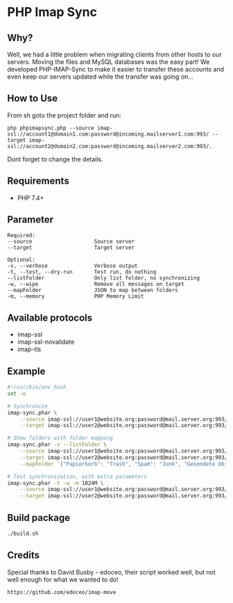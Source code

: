 # PHP Imap Sync

## Why?

Well, we had a little problem when migrating clients from other hosts to our servers. Moving the files and MySQL
databases was the easy part! We developed PHP-IMAP-Sync to make it easier to transfer these accounts and even keep our
servers updated while the transfer was going on...

## How to Use

From sh goto the project folder and run:

    php phpimapsync.php --source imap-ssl://account1@domain1.com:password@incoming.mailserver1.com:993/ --target imap-ssl://account2@domain2.com:password@incoming.mailserver2.com:993/.

Dont forget to change the details.

## Requirements

* PHP 7.4+

## Parameter

```text
Required:
--source                    Source server
--target                    Target server

Optional:
-v, --verbose               Verbose output
-t, --test, --dry-run       Test run, do nothing
--listFolder                Only list folder, no synchronizing
-w, --wipe                  Remove all messages on target
--mapFolder                 JSON to map between folders
-m, --memory                PHP Memory Limit
```

## Available protocols

* imap-ssl
* imap-ssl-novalidate
* imap-tls

## Example

```bash
#!/usr/bin/env bash
set -e

# Synchronize
imap-sync.phar \
    --source imap-ssl://user1@website.org:password@mail.server.org:993/ \
    --target imap-ssl://user2@website.org:password@mail.server.org:993/

# Show folders with folder mapping
imap-sync.phar -v --listFolder \
    --source imap-ssl://user1@website.org:password@mail.server.org:993/ \
    --target imap-ssl://user2@website.org:password@mail.server.org:993/ \
    --mapFolder '{"Papierkorb": "Trash", "Spam": "Junk", "Gesendete Objekte": "Sent", "Entw&APw-rfe": "Drafts"}'

# Test synchronization, with extra parameters
imap-sync.phar -t -w -m 1024M \
    --source imap-ssl://user1@website.org:password@mail.server.org:993/ \
    --target imap-ssl://user2@website.org:password@mail.server.org:993/sub-folder
```

## Build package

```bash
./build.sh
```

## Credits

Special thanks to David Busby - edoceo, their script worked well, but not well enough for what we wanted to do!

    https://github.com/edoceo/imap-move
